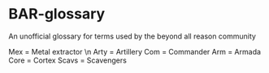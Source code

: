 # BAR-glossary
An unofficial glossary for terms used by the beyond all reason community 

Mex = Metal extractor \n
Arty = Artillery
Com = Commander
Arm = Armada
Core = Cortex
Scavs = Scavengers
